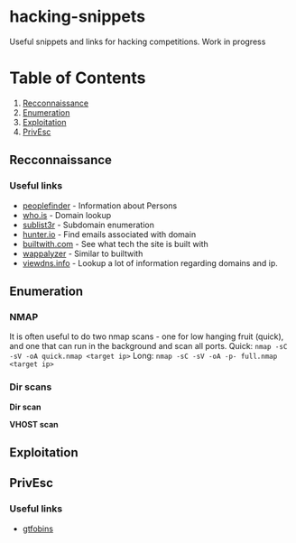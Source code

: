 # hacking-snippets
Useful snippets and links for hacking competitions. Work in progress

# Table of Contents
1. [Recconnaissance](#Recconnaissance)
2. [Enumeration](#Enumeration)
3. [Exploitation](#Exploitation)
4. [PrivEsc](#PrivEsc)



## Recconnaissance

### Useful links
- [peoplefinder](https://peoplefinder.com) - Information about Persons
- [who.is](https://who.is) - Domain lookup
- [sublist3r](https://github.com/aboul3la/Sublist3r) - Subdomain enumeration
- [hunter.io](https://hunter.io/) - Find emails associated with domain
- [builtwith.com](https://builtwith.com/) - See what tech the site is built with
- [wappalyzer](https://www.wappalyzer.com/) - Similar to builtwith
- [viewdns.info](https://viewdns.info) - Lookup a lot of information regarding domains and ip.


## Enumeration

### NMAP
It is often useful to do two nmap scans - one for low hanging fruit (quick), and one that can run in the background and scan all ports.
Quick: `nmap -sC -sV -oA quick.nmap <target ip>`
Long: `nmap -sC -sV -oA -p- full.nmap <target ip>`

### Dir scans

**Dir scan**

**VHOST scan**


## Exploitation


## PrivEsc

### Useful links
- [gtfobins](https://gtfobins.github.io/) 

